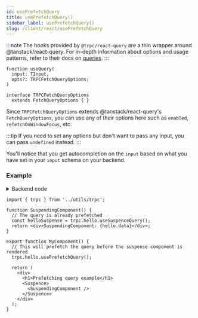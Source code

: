 ```yaml
---
id: usePrefetchQuery
title: usePrefetchQuery()
sidebar_label: usePrefetchQuery()
slug: /client/react/usePrefetchQuery
---
```


:::note
The hooks provided by `@trpc/react-query` are a thin wrapper around @tanstack/react-query. For in-depth information about options and usage patterns, refer to their docs on [queries](https://tanstack.com/query/v5/docs/framework/react/guides/queries).
:::

```tsx
function useQuery(
  input: TInput,
  opts?: TRPCFetchQueryOptions;
)

interface TRPCFetchQueryOptions
  extends FetchQueryOptions { }
```

Since `TRPCFetchQueryOptions` extends @tanstack/react-query's `FetchQueryOptions`, you can use any of their options here such as `enabled`, `refetchOnWindowFocus`, etc.

:::tip
If you need to set any options but don't want to pass any input, you can pass `undefined` instead.
:::

You'll notice that you get autocompletion on the `input` based on what you have set in your `input` schema on your backend.

### Example

<details><summary>Backend code</summary>

```tsx title='server/routers/_app.ts'
import { initTRPC } from '@trpc/server';
import { z } from 'zod';

export const t = initTRPC.create();

export const appRouter = t.router({
  // Create procedure at path 'hello'
  hello: t.procedure
    // using zod schema to validate and infer input values
    .input(
      z
        .object({
          text: z.string().nullish(),
        })
        .nullish(),
    )
    .query((opts) => {
      return {
        greeting: `hello ${opts.input?.text ?? 'world'}`,
      };
    }),
});
```

</details>

```tsx title='components/MyComponent.tsx'
import { trpc } from '../utils/trpc';

function SuspendingComponent() {
  // The query is already prefetched
  const helloSuspense = trpc.hello.useSuspenceQuery();
  return <div>SuspendingComponent: {hello.data}</div>;
}

export function MyComponent() {
  // This will prefetch the query before the suspense component is rendered
  trpc.hello.usePrefetchQuery();

  return (
    <div>
      <h1>Prefetching query example</h1>
      <Suspence>
        <SuspendingComponent />
      </Suspence>
    </div>
  );
}
```
